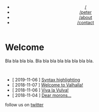 <meta name="generator" content="Jekyll v3.8.5" />
<meta property="og:title" content="/" />
<meta property="og:locale" content="en_US" />
<meta name="description" content="A jekyll theme inspired by linux consoles for hackers, developers and script kiddies." />
<meta property="og:description" content="A jekyll theme inspired by linux consoles for hackers, developers and script kiddies." />
<link rel="canonical" href="https://b2a3e8.github.io/jekyll-theme-console/" />
<meta property="og:url" content="https://b2a3e8.github.io/jekyll-theme-console/" />
<meta property="og:site_name" content="b2a3e8.github.io" />
<script type="application/ld+json">
{"headline":"/","@type":"WebSite","url":"https://b2a3e8.github.io/jekyll-theme-console/","name":"b2a3e8.github.io","description":"A jekyll theme inspired by linux consoles for hackers, developers and script kiddies.","@context":"http://schema.org"}</script>
<!-- End Jekyll SEO tag -->
<link rel="stylesheet" type="text/css" href="/jekyll-theme-console/assets/main-dark.css"></head>
<body>
    <div class="container"><header>
  <div class="menu">
    <ul><li><a href="/jekyll-theme-console/">/</a></li><li><a href="/jekyll-theme-console/peter">/peter</a></li><li><a href="/jekyll-theme-console/about/">/about</a></li><li><a href="/jekyll-theme-console/contact">/contact</a></li></ul>
  </div>
</header>
<main>
      <h1 id="welcome">Welcome</h1>

<p>Bla bla bla bla. Bla bla bla bla bla bla bla bla.</p>

  <br />  <!-- add line break if there is any content --><ul><li>[ 2019-11-06 ] <a href="/jekyll-theme-console/2019/11/06/syntax-highlighting.html">Syntax highlighting</a>
    </li><li>[ 2018-11-07 ] <a href="/jekyll-theme-console/2018/11/07/welcome-to-valhalla.html">Welcome to Valhalla!</a>
    </li><li>[ 2018-11-06 ] <a href="/jekyll-theme-console/2018/11/06/viva-la-vulva.html">Viva la Vulva!</a>
    </li><li>[ 2018-11-04 ] <a href="/jekyll-theme-console/2018/11/04/dear-morons.html">Dear morons...</a>
    </li></ul>
    </main><footer>
  follow us on <a href="https://twitter.com/">twitter</a>
</footer>
</div>
  </body>

